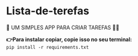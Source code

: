 # Lista-de-terefas

🚀 UM SIMPLES APP PARA CRIAR TAREFAS 📝✅

<strong>👉Para instalar copiar, copie isso no seu terminal:</strong><br>
<code>pip install -r requirements.txt</code>
